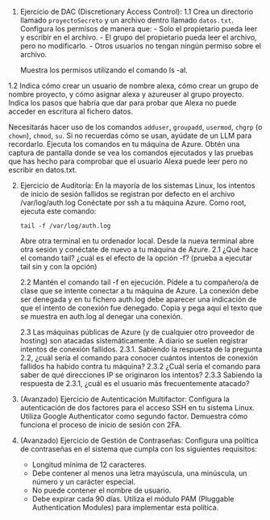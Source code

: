 1. Ejercicio de DAC (Discretionary Access Control):
    1.1   Crea un directorio llamado `proyectoSecreto` y un archivo dentro llamado `datos.txt`. Configura los permisos de manera que:
        - Solo el propietario pueda leer y escribir en el archivo.
        - El grupo del propietario pueda leer el archivo, pero no modificarlo.
        - Otros usuarios no tengan ningún permiso sobre el archivo.

   Muestra los permisos utilizando el comando ls -al.

1.2 Indica cómo crear un usuario de nombre alexa, cómo crear un grupo de nombre proyecto, y cómo  asignar alexa y azureuser al grupo proyecto. Indica los pasos que habría que dar para probar que Alexa no puede acceder en escritura al fichero datos.

   Necesitarás hacer uso de los comandos `adduser`, `groupadd`, `usermod`, `chgrp` (o `chown`), `chmod`, `su`. Si no recuerdas cómo se usan, ayúdate de un LLM para recordarlo. Ejecuta los comandos en tu máquina de Azure. Obtén una captura de pantalla donde se vea los comandos ejecutados y las pruebas que has hecho para comprobar que el usuario Alexa puede leer pero no escribir en datos.txt.

2. Ejercicio de Auditoría:
   En la mayoría de los sistemas Linux, los intentos de inicio de sesión fallidos se registran por defecto en el archivo /var/log/auth.log
   Conéctate por ssh a tu máquina Azure. Como root, ejecuta este comando:

   `tail -f /var/log/auth.log`

   Abre otra terminal en tu ordenador local. Desde la nueva terminal abre otra sesión y conéctate de nuevo a tu máquina de Azure.
   2.1 ¿Qué hace el comando tail? ¿cuál es el efecto de la opción -f? (prueba a ejecutar tail sin y con la opción)

   2.2 Mantén el comando tail -f en ejecución. Pídele a tu compañero/a de clase que se intente conectar a tu máquina de Azure. La conexión debe ser denegada y en tu fichero auth.log debe aparecer una indicación de que el intento de conexión fue denegado. Copia y pega aquí el texto que se muestra en auth.log al denegar una conexión.

   2.3 Las máquinas públicas de Azure (y de cualquier otro proveedor de hosting) son atacadas sistemáticamente. A diario se suelen registrar intentos de conexión fallidos. 
   2.3.1. Sabiendo la respuesta de la pregunta 2.2, ¿cuál sería el comando para conocer cuántos intentos de conexión fallidos ha habido contra tu máquina?
   2.3.2 ¿Cuál sería el comando para saber de qué direcciones IP se originaron los intentos?
   2.3.3 Sabiendo la respuesta de 2.3.1, ¿cuál es el usuario más frecuentemente atacado?

4. (Avanzado) Ejercicio de Autenticación Multifactor:
   Configura la autenticación de dos factores para el acceso SSH en tu sistema Linux. Utiliza Google Authenticator como segundo factor. Demuestra cómo funciona el proceso de inicio de sesión con 2FA.

5. (Avanzado) Ejercicio de Gestión de Contraseñas:
   Configura una política de contraseñas en el sistema que cumpla con los siguientes requisitos:
   - Longitud mínima de 12 caracteres.
   - Debe contener al menos una letra mayúscula, una minúscula, un número y un carácter especial.
   - No puede contener el nombre de usuario.
   - Debe expirar cada 90 días.
   Utiliza el módulo PAM (Pluggable Authentication Modules) para implementar esta política.
